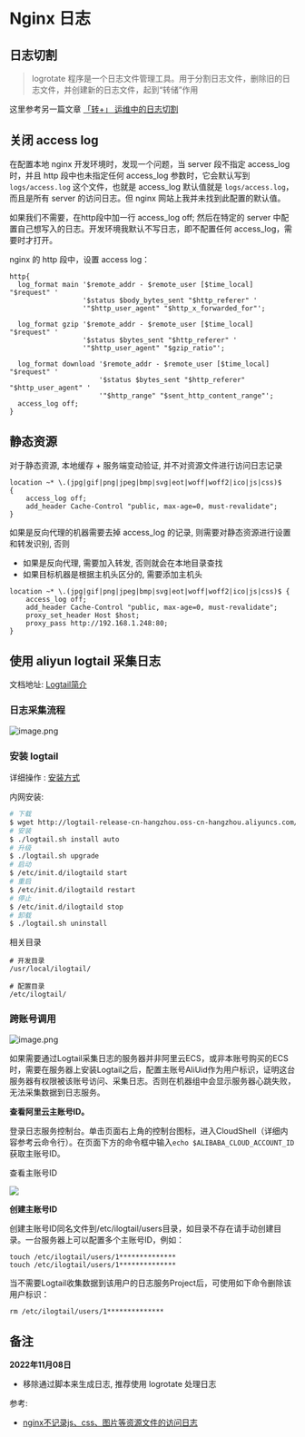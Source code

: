 # Nginx 日志

## 日志切割

> logrotate 程序是一个日志文件管理工具。用于分割日志文件，删除旧的日志文件，并创建新的日志文件，起到“转储”作用

这里参考另一篇文章 [「转+」 运维中的日志切割](./../software/logrotate/introduction.md)

## 关闭 access log

在配置本地 nginx 开发环境时，发现一个问题，当 server 段不指定 access_log 时，并且 http 段中也未指定任何 access_log 参数时，它会默认写到`logs/access.log` 这个文件，也就是
access_log 默认值就是 `logs/access.log`，而且是所有 server 的访问日志。但 nginx 网站上我并未找到此配置的默认值。

如果我们不需要，在http段中加一行 access_log off; 然后在特定的 server 中配置自己想写入的日志。开发环境我默认不写日志，即不配置任何 access_log，需要时才打开。

nginx 的 http 段中，设置 access log：

```nginx
http{
  log_format main '$remote_addr - $remote_user [$time_local] "$request" '
                  '$status $body_bytes_sent "$http_referer" '
                  '"$http_user_agent" "$http_x_forwarded_for"';
    
  log_format gzip '$remote_addr - $remote_user [$time_local] "$request" '
                  '$status $bytes_sent "$http_referer" '
                  '"$http_user_agent" "$gzip_ratio"';
    
  log_format download '$remote_addr - $remote_user [$time_local] "$request" '
                      '$status $bytes_sent "$http_referer" "$http_user_agent" '
                      '"$http_range" "$sent_http_content_range"';
  access_log off;
}
```

## 静态资源

对于静态资源, 本地缓存 + 服务端变动验证, 并不对资源文件进行访问日志记录

```nginx
location ~* \.(jpg|gif|png|jpeg|bmp|svg|eot|woff|woff2|ico|js|css)$
{
    access_log off;
    add_header Cache-Control "public, max-age=0, must-revalidate";
}
```

如果是反向代理的机器需要去掉 access_log 的记录, 则需要对静态资源进行设置和转发识别, 否则

- 如果是反向代理, 需要加入转发, 否则就会在本地目录查找
- 如果目标机器是根据主机头区分的, 需要添加主机头

```nginx
location ~* \.(jpg|gif|png|jpeg|bmp|svg|eot|woff|woff2|ico|js|css)$ {
    access_log off;
    add_header Cache-Control "public, max-age=0, must-revalidate";
    proxy_set_header Host $host;
    proxy_pass http://192.168.1.248:80;
}
```

## 使用 aliyun logtail 采集日志

文档地址: [Logtail简介](https://help.aliyun.com/document_detail/28979.html)

### 日志采集流程

![image.png](https://file.wulicode.com/yuque/202208/04/14/5034VDV0Sxfs.png)

### 安装 logtail

详细操作 : [安装方式](https://help.aliyun.com/document_detail/28982.html)

内网安装:

```bash
# 下载
$ wget http://logtail-release-cn-hangzhou.oss-cn-hangzhou.aliyuncs.com/linux64/logtail.sh -O logtail.sh; chmod 755 logtail.sh
# 安装
$ ./logtail.sh install auto
# 升级
$ ./logtail.sh upgrade
# 启动
$ /etc/init.d/ilogtaild start
# 重启
$ /etc/init.d/ilogtaild restart
# 停止
$ /etc/init.d/ilogtaild stop
# 卸载
$ ./logtail.sh uninstall
```

相关目录

```
# 开发目录
/usr/local/ilogtail/

# 配置目录
/etc/ilogtail/
```

### 跨账号调用

![image.png](https://file.wulicode.com/yuque/202208/04/14/5034VLJY889n.png)

如果需要通过Logtail采集日志的服务器并非阿里云ECS，或非本账号购买的ECS时，需要在服务器上安装Logtail之后，配置主账号AliUid作为用户标识，证明这台服务器有权限被该账号访问、采集日志。否则在机器组中会显示服务器心跳失败，无法采集数据到日志服务。

**查看阿里云主账号ID。**

登录日志服务控制台。单击页面右上角的控制台图标，进入CloudShell（详细内容参考云命令行）。在页面下方的命令框中输入`echo $ALIBABA_CLOUD_ACCOUNT_ID`获取主账号ID。

查看主账号ID

![](https://file.wulicode.com/yuque/202208/04/14/50355x4KpLNt.jpg)

**创建主账号ID**

创建主账号ID同名文件到/etc/ilogtail/users目录，如目录不存在请手动创建目录。一台服务器上可以配置多个主账号ID，例如：

```
touch /etc/ilogtail/users/1**************
touch /etc/ilogtail/users/1**************
```

当不需要Logtail收集数据到该用户的日志服务Project后，可使用如下命令删除该用户标识：

```
rm /etc/ilogtail/users/1**************
```

## 备注

**2022年11月08日**

- 移除通过脚本来生成日志, 推荐使用 logrotate 处理日志

参考:

- [nginx不记录js、css、图片等资源文件的访问日志](https://www.rootop.org/pages/4727.html)


